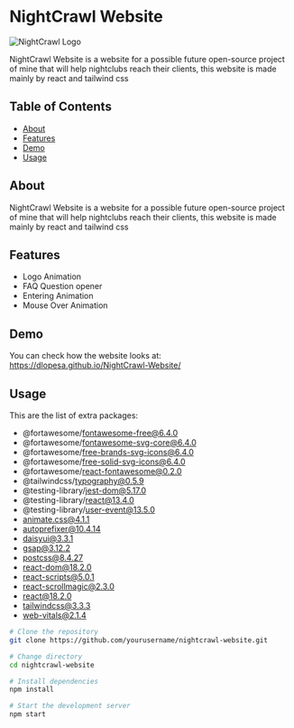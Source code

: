 # NightCrawl Website

![NightCrawl Logo]([link_to_logo.png](https://dlopesa.com/ncLogo.png))

NightCrawl Website is a website for a possible future open-source project of mine that will help nightclubs reach their clients, this website is made mainly by react and tailwind css

## Table of Contents

- [About](#about)
- [Features](#features)
- [Demo](#demo)
- [Usage](#getting-started)
## About

NightCrawl Website is a website for a possible future open-source project of mine that will help nightclubs reach their clients, this website is made mainly by react and tailwind css

## Features

- Logo Animation
- FAQ Question opener 
- Entering Animation
- Mouse Over Animation 

## Demo

You can check how the website looks at: https://dlopesa.github.io/NightCrawl-Website/

## Usage

This are the list of extra packages:
- @fortawesome/fontawesome-free@6.4.0 </br>
- @fortawesome/fontawesome-svg-core@6.4.0 </br>
- @fortawesome/free-brands-svg-icons@6.4.0 </br>
- @fortawesome/free-solid-svg-icons@6.4.0 </br>
- @fortawesome/react-fontawesome@0.2.0 </br>
- @tailwindcss/typography@0.5.9</br>
- @testing-library/jest-dom@5.17.0</br>
- @testing-library/react@13.4.0</br>
- @testing-library/user-event@13.5.0</br>
- animate.css@4.1.1</br>
- autoprefixer@10.4.14</br>
- daisyui@3.3.1</br>
- gsap@3.12.2</br>
- postcss@8.4.27</br>
- react-dom@18.2.0</br>
- react-scripts@5.0.1</br>
- react-scrollmagic@2.3.0</br>
- react@18.2.0</br>
- tailwindcss@3.3.3</br>
- web-vitals@2.1.4</br>

```bash
# Clone the repository
git clone https://github.com/yourusername/nightcrawl-website.git

# Change directory
cd nightcrawl-website

# Install dependencies
npm install

# Start the development server
npm start
